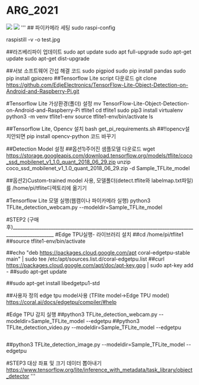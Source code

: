 # ARG_2021
<img src="https://user-images.githubusercontent.com/88171531/128798059-5e8daf42-f17a-4a33-8818-220339d0c7a5.png">
<img src="https://user-images.githubusercontent.com/88171531/128798076-b0f0e147-077e-42b8-a984-964f46e72cb6.png">
'''
## 파이카메라 세팅
sudo raspi-config

raspistill -v -o test.jpg

##라즈베리파이 업데이트
sudo apt update
sudo apt full-upgrade
sudo apt-get update
sudo apt-get dist-upgrade

##서보 소프트웨어 간섭 해결 코드
sudo pigpiod
sudo pip install pandas
sudo pip install gpiozero
##Tensorflow Lite script 다운로드
git clone https://github.com/EdjeElectronics/TensorFlow-Lite-Object-Detection-on-Android-and-Raspberry-Pi.git

#Tensorflow Lite 가상환경(폴더) 설정
mv TensorFlow-Lite-Object-Detection-on-Android-and-Raspberry-Pi tflite1
cd tflite1
sudo pip3 install virtualenv
python3 -m venv tflite1-env
source tflite1-env/bin/activate
ls


##Tensorflow Lite, Opencv 설치
bash get_pi_requirements.sh
##!!opencv설치안되면 pip install opencv-python 코드 바꾸기

##Detection Model 설정
##옵션1)주어진 샘플모델 다운로드
wget https://storage.googleapis.com/download.tensorflow.org/models/tflite/coco_ssd_mobilenet_v1_1.0_quant_2018_06_29.zip
unzip coco_ssd_mobilenet_v1_1.0_quant_2018_06_29.zip -d Sample_TFLite_model

##옵션2)Custom-trained model 사용, 모델폴더(detect.tflite와 labelmap.txt파일)를 /home/pi/tflite디렉토리에 옮기기

#Tensorflow Lite 모델 실행(웹캠이나 파이카메라 실행)
python3 TFLite_detection_webcam.py --modeldir=Sample_TFLite_model

#STEP2 (구매후)________________________________________________________________________________________________
#Edge TPU실행- 라이브러리 설치
##cd /home/pi/tflite1
##source tflite1-env/bin/activate

##echo "deb https://packages.cloud.google.com/apt coral-edgetpu-stable main" | sudo tee /etc/apt/sources.list.d/coral-edgetpu.list
##curl https://packages.cloud.google.com/apt/doc/apt-key.gpg | sudo apt-key add -
##sudo apt-get update

##sudo apt-get install libedgetpu1-std

##사용자 정의 edge tpu model사용 (TFlite model->Edge TPU model) https://coral.ai/docs/edgetpu/compiler/#help

#Edge TPU 감지 실행
##python3 TFLite_detection_webcam.py --modeldir=Sample_TFLite_model --edgetpu
##python3 TFLite_detection_video.py --modeldir=Sample_TFLite_model --edgetpu
##
##python3 TFLite_detection_image.py --modeldir=Sample_TFLite_model --edgetpu

#STEP3 대상 좌표 및 크기 데이터 뽑아내기 https://www.tensorflow.org/lite/inference_with_metadata/task_library/object_detector
'''
